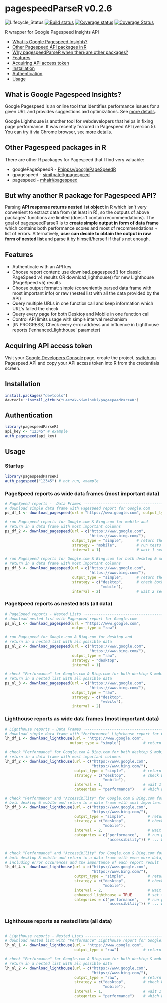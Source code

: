 # pagespeedParseR  v0.2.6
![Lifecycle_Status](https://img.shields.io/badge/lifecycle-maturing-blue.svg)
[![Build status](https://travis-ci.org/Leszek-Sieminski/pagespeedParseR.svg?branch=master)](https://travis-ci.org/Leszek-Sieminski/pagespeedParseR)
[![Coverage status](https://codecov.io/gh/Leszek-Sieminski/pagespeedParseR/branch/master/graph/badge.svg)](https://codecov.io/github/Leszek-Sieminski/pagespeedParseR?branch=master)
[![Coverage Status](https://coveralls.io/repos/github/Leszek-Sieminski/pagespeedParseR/badge.svg?branch=master)](https://coveralls.io/github/Leszek-Sieminski/pagespeedParseR?branch=master)

R wrapper for Google Pagespeed Insights API

* [What is Google Pagespeed Insights?](#what-is-google-pagespeed-insights)
* [Other Pagespeed API packages in R](#other-pagespeed-packages-in-r)
* [Why pagespeedParseR when there are other packages?](#but-why-another-r-package-for-pagespeed-api)
* [Features](#features)
* [Acquiring API access token](#acquiring-api-access-token)
* [Installation](#installation)
* [Authentication](#authentication)
* [Usage](#usage)

## What is Google Pagespeed Insights?
Google Pagespeed is an online tool that identifies performance issues for a given URL and provides suggestions and optimizations. See [more details](https://developers.google.com/speed/pagespeed/insights/?hl=pl).

Google Lighthouse is another tool for webdevelopers that helps in fixing page performance. It was recently featured in Pagespeed API (version 5). You can try it via Chrome browser, see [more details](https://developers.google.com/web/tools/lighthouse/).

## Other Pagespeed packages in R
There are other R packages for Pagespeed that I find very valuable:

* googlePageSpeedR - [Phippsy/googlePageSpeedR](https://github.com/Phippsy/googlePageSpeedR)
* gpagespeed - [simitpatel/gpagespeed](https://github.com/simitpatel/gpagespeed)
* pagespeed - [mhairi/pagespeed](https://github.com/mhairi/pagespeed)

## But why another R package for Pagespeed API?
Parsing **API response returns nested list object** in R which isn't very convenient to extract data from (at least in R), so the outputs of above packages' functions are limited (doesn't contain recommendations). The goal of pagespeedParseR is to **create simple output in form of data frame** which contains both performance scores and most of recommendations + list of errors. Alternatively, **user can decide to obtain the output in raw form of nested list** and parse it by himself/herself if that's not enough.

## Features
* Authenticate with an API key
* Choose report content: use download_pagespeed() for classic PageSpeed v4 results OR download_lighthouse() for new Lighthouse (PageSpeed v5) results
* Choose output format: simple (conveniently parsed data frame with most important info) or raw (nested list with all the data provided by the API)
* Query multiple URLs in one function call and keep information which URL's failed the check
* Query every page for both Desktop and Mobile in one function call
* Control API limits usage with simple interval mechanism
* [IN PROGRESS] Check every error address and influence in Lighthouse reports ('enhanced_lighthouse' parameter)

## Acquiring API access token
Visit your [Google Developers Console](https://console.developers.google.com/) page, create the project, [switch on](https://console.developers.google.com/apis/library/pagespeedonline.googleapis.com) Pagespeed API and copy your API access token into R from the credentials screen.

## Installation

```r
install.packages("devtools")
devtools::install_github("Leszek-Sieminski/pagespeedParseR")
```

## Authentication

```r
library(pagespeedParseR)
api_key <- "12345" # example
auth_pagespeed(api_key)
```

## Usage

### Startup
```r
library(pagespeedParseR)
auth_pagespeed("12345") # not run, example
```

### PageSpeed reports as wide data frames (most important data)
```r
# PageSpeed reports -  Data Frames --------------------------------------------
# download simple data frame with Pagespeed report for Google.com
ps_df_1 <- download_pagespeed(url = "https://www.google.com", output_type = "simple")

# run Pagespeed reports for Google.com & Bing.com for mobile and
# return in a data frame with most important columns
ps_df_2 <- download_pagespeed(url = c("https://www.google.com", 
                                      "https://www.bing.com/"), 
                              output_type = "simple",      # return the results in a wide data frame
                              strategy = "mobile",         # run tests for mobile
                              interval = 1)                # wait 1 second between the calls to API 

# run Pagespeed reports for Google.com & Bing.com for both desktop & mobile and
# return in a data frame with most important columns                              
ps_df_3 <- download_pagespeed(url = c("https://www.google.com", 
                                      "https://www.bing.com/"), 
                              output_type = "simple",      # return the results in a wide data frame
                              strategy = c("desktop",      # check both desktop and mobile, bind
                                           "mobile"), 
                              interval = 2)                # wait 2 seconds between the calls to API 

```

### PageSpeed reports as nested lists (all data)

```r
# PageSpeed reports - Nested Lists --------------------------------------------
# download nested list with Pagespeed report for Google.com
ps_nl_1 <- download_pagespeed(url = "https://www.google.com", 
                              output_type = "raw")

# run Pagespeed for Google.com & Bing.com for desktop and
# return in a nested list with all possible data
ps_nl_2 <- download_pagespeed(url = c("https://www.google.com", 
                                      "https://www.bing.com/"), 
                              output_type = "raw", 
                              strategy = "desktop", 
                              interval = 1)

# check "Performance" for Google.com & Bing.com for both desktop & mobile and
# return in a nested list with all possible data
ps_nl_3 <- download_pagespeed(url = c("https://www.google.com", 
                                      "https://www.bing.com/"), 
                              output_type = "raw", 
                              strategy = c("desktop", 
                                           "mobile"), 
                              interval = 2)

```

### Lighthouse reports as wide data frames (most important data)

```r
# Lighthouse reports - Data Frames --------------------------------------------
# download simple data frame with "Performance" Lighthouse report for Google.com
lh_df_1 <- download_lighthouse(url = "https://www.google.com", 
                             output_type = "simple")          # return the results in a wide data frame

# check "Performance" for Google.com & Bing.com for both desktop & mobile and
# return in a data frame with most important columns
lh_df_2 <- download_lighthouse(url = c("https://www.google.com", 
                                       "https://www.bing.com/"), 
                               output_type = "simple",        # return the results in a wide data frame
                               strategy = c("desktop",        # check both desktop and mobile, bind
                                            "mobile"), 
                               interval = 1,                  # wait 1 second between the calls to API 
                               categories = "performance")    # which Lighthouse reports are to be run?

# check "Performance" and "Accessibility" for Google.com & Bing.com for 
# both desktop & mobile and return in a data frame with most important columns
lh_df_3 <- download_lighthouse(url = c("https://www.google.com", 
                                       "https://www.bing.com/"), 
                               output_type = "simple",          # return the results in a wide data frame
                               strategy = c("desktop",          # check both desktop and mobile, bind
                                            "mobile"), 
                               interval = 2,                    # wait 2 seconds between the calls to API 
                               categories = c("performance",    # run performance & accessibility... 
                                              "accessibility")) # ... Lighthouse reports


# check "Performance" and "Accessibility" for Google.com & Bing.com for 
# both desktop & mobile and return in a data frame with even more data,
# including error occurences and the importance of each report result
lh_df_4 <- download_lighthouse(url = c("https://www.google.com", 
                                       "https://www.bing.com/"), 
                               output_type = "simple",          # return the results in a wide data frame
                               strategy = c("desktop",          # check both desktop and mobile, bind
                                            "mobile"), 
                               interval = 2,                    # wait 2 seconds between the calls to API 
                               enhanced_lighthouse = TRUE       # set to TRUE to obtain more data about errors
                               categories = c("performance",    # run performance & accessibility... 
                                              "accessibility")) # ... Lighthouse reports
       
```

### Lighthouse reports as nested lists (all data)

```r

# Lighthouse reports - Nested Lists -------------------------------------------                                           
# download nested list with "Performance" Lighthouse report for Google.com
lh_nl_1 <- download_lighthouse(url = "https://www.google.com", 
                               output_type = "raw")           # return nested list with all possible data

# check "Performance" for Google.com & Bing.com for both desktop & mobile and
# return in a nested list with all possible data
lh_nl_2 <- download_lighthouse(url = c("https://www.google.com", 
                                       "https://www.bing.com/"), 
                               output_type = "raw",           # return nested list with all possible data
                               strategy = c("desktop",        # check both desktop and mobile, bind
                                            "mobile"), 
                               interval = 1,                  # wait 1 second between the calls to API 
                               categories = "performance")    # which Lighthouse reports are to be run?

```
